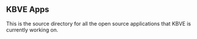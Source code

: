 ## KBVE Apps

This is the source directory for all the open source applications that KBVE is currently working on.